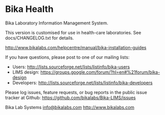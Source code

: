 Bika Health
===========

Bika Laboratory Information Management System.

This version is customised for use in health-care laboratories.  See
docs/CHANGELOG.txt for details.

http://www.bikalabs.com/helpcentre/manual/bika-installation-guides

If you have questions, please post to one of our mailing lists:

* Users: http://lists.sourceforge.net/lists/listinfo/bika-users
* LIMS design: https://groups.google.com/forum/?hl=en#%21forum/bika-design
* Developers: http://lists.sourceforge.net/lists/listinfo/bika-developers

Please log issues, feature requests, or bug reports in the public issue
tracker at Github: https://github.com/bikalabs/Bika-LIMS/issues

Bika Lab Systems
info@bikalabs.com
http://www.bikalabs.com
